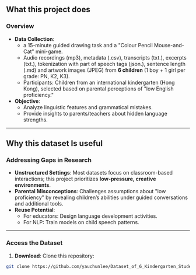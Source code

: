 ##  What this project does

### Overview
- **Data Collection**: 
  - a 15-minute guided drawing task and a "Colour Pencil Mouse-and-Cat" mini-game.
  - Audio recordings (mp3), metadata (.csv), transcripts (txt.), excerpts (txt.), tokenization with part of speech tags (json.), sentence length (.md) and artwork images (JPEG) from **6 children** (1 boy + 1 girl per grade: PN, K2, K3).
  - Participants: Children from an international kindergarten (Hong Kong), selected based on parental perceptions of "low English proficiency."
- **Objective**: 
  - Analyze linguistic features and grammatical mistakes.
  - Provide insights to parents/teachers about hidden language strengths.

---

## Why this dataset Is useful

### Addressing Gaps in Research
- **Unstructured Settings**: Most datasets focus on classroom-based interactions; this project prioritizes **low-pressure, creative environments**.
- **Parental Misconceptions**: Challenges assumptions about "low proficiency" by revealing children’s abilities under guided conversations and additional tools.
- **Reuse Potential**: 
  - For educators: Design language development activities.
  - For NLP: Train models on child speech patterns.

---

### Access the Dataset
1.  **Download**: Clone this repository:
   ```bash
   git clone https://github.com/yauchunlee/Dataset_of_6_Kindergarten_Students.git
